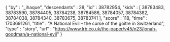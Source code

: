{
  "by" : "_ihaque",
  "descendants" : 28,
  "id" : 38782954,
  "kids" : [ 38783483, 38783590, 38784405, 38784238, 38784586, 38784057, 38784382, 38784038, 38784340, 38783675, 38783741 ],
  "score" : 118,
  "time" : 1703691261,
  "title" : "A National Evil – the curse of the goitre in Switzerland",
  "type" : "story",
  "url" : "https://www.lrb.co.uk/the-paper/v45/n23/jonah-goodman/a-national-evil"
}
